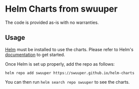 # Helm Charts from swuuper

The code is provided as-is with no warranties.

## Usage

[Helm](https://helm.sh) must be installed to use the charts.
Please refer to Helm's [documentation](https://helm.sh/docs/) to get started.

Once Helm is set up properly, add the repo as follows:

```console
helm repo add swuuper https://swuuper.github.io/helm-charts
```

You can then run `helm search repo swuuper` to see the charts.